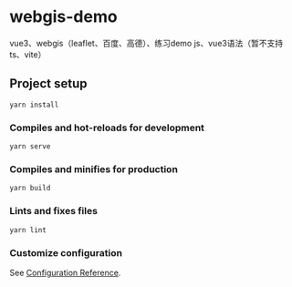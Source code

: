 # webgis-demo

vue3、webgis（leaflet、百度、高德）、练习demo
js、vue3语法（暂不支持ts、vite）

## Project setup
```
yarn install
```

### Compiles and hot-reloads for development
```
yarn serve
```

### Compiles and minifies for production
```
yarn build
```

### Lints and fixes files
```
yarn lint
```

### Customize configuration
See [Configuration Reference](https://cli.vuejs.org/config/).
